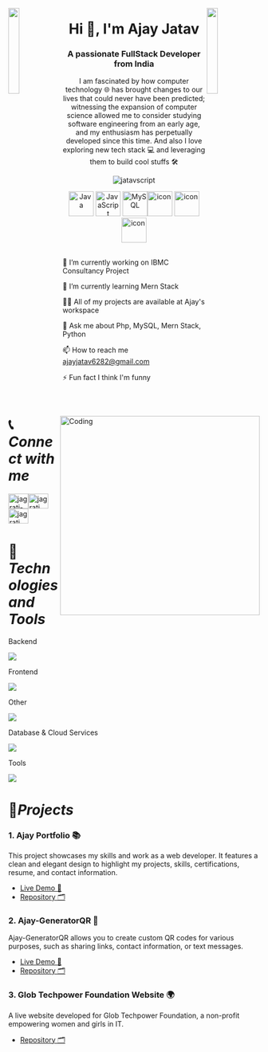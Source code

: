 
<img align="left" src="https://user-images.githubusercontent.com/65187002/144930161-2f783401-8d27-4fdf-a2f7-cc0ba32f1f1f.gif" width="21%" style="display:inline;"><img align="right" src="https://user-images.githubusercontent.com/65187002/144930161-2f783401-8d27-4fdf-a2f7-cc0ba32f1f1f.gif" width="21%" style="display:inline;">

<h1 align="center">Hi 👋, I'm Ajay Jatav</h1> <h3 align="center">A passionate FullStack Developer from India</h3> <p align="center">I am fascinated by how computer technology 🌐 has brought changes to our lives that could never have been predicted; witnessing the expansion of computer science allowed me to consider studying software engineering from an early age, and my enthusiasm has perpetually developed since this time. And also I love exploring new tech stack 💻 and leveraging them to build cool stuffs 🛠️</p> <p align="center"> <img src="https://komarev.com/ghpvc/?username=jatavscript&label=Profile%20views&color=0e75b6&style=flat" alt="jatavscript" /> </p> 
<div align="center"> <img src="https://techstack-generator.vercel.app/java-icon.svg" alt="Java" width="50" height="50" /> <img src="https://techstack-generator.vercel.app/js-icon.svg" alt="JavaScript" width="50" height="50" /> <img src="https://techstack-generator.vercel.app/mysql-icon.svg" alt="MySQL" width="50" height="50" /><img src="https://techstack-generator.vercel.app/docker-icon.svg" alt="icon" width="50" height="50" />  <img src="https://techstack-generator.vercel.app/github-icon.svg" alt="icon" width="50" height="50" />  <img src="https://techstack-generator.vercel.app/restapi-icon.svg" alt="icon" width="50" height="50" />  </div> <img align="right" alt="Coding" width="400" src="https://user-images.githubusercontent.com/74038190/229223263-cf2e4b07-2615-4f87-9c38-e37600f8381a.gif"> <br>

🔭 I’m currently working on IBMC Consultancy Project

🌱 I’m currently learning Mern Stack

👨‍💻 All of my projects are available at Ajay's workspace

💬 Ask me about Php, MySQL, Mern Stack, Python

📫 How to reach me ajayjatav6282@gmail.com

⚡ Fun fact I think I'm funny

📞*Connect with me*
==========

<p align="left"> <a href="https://www.linkedin.com/in/ajay-jatav-9219ba271" target="blank"><img align="center" src="https://raw.githubusercontent.com/rahuldkjain/github-profile-readme-generator/master/src/images/icons/Social/linked-in-alt.svg" alt="jagrati-mehta" height="30" width="40" /></a><a href="https://github.com/jagratimehta410" target="blank"><img align="center" src="https://raw.githubusercontent.com/rahuldkjain/github-profile-readme-generator/master/src/images/icons/Social/github.svg" alt="jagrati.mehta" height="30" width="40" /></a> <a href="https://www.instagram.com/mr_ajay._.07/?hl=en" target="blank"><img align="center" src="https://raw.githubusercontent.com/rahuldkjain/github-profile-readme-generator/master/src/images/icons/Social/instagram.svg" alt="jagrati_mehta" height="30" width="40" /></a> </p>


🔧*Technologies and Tools*
==========

Backend
<p align="left"> <a href="https://skillicons.dev"> <img src="https://skillicons.dev/icons?i=php" /> </a> </p>
Frontend
<p align="left"> <a href="https://skillicons.dev"> <img src="https://skillicons.dev/icons?i=html,css,js,bootstrap" /> </a> </p>
Other 
<p align="left"> <a href="https://skillicons.dev"> <img src="https://skillicons.dev/icons?i=kotlin,dotnet" /> </a> </p>
Database & Cloud Services
<p align="left"> <a href="https://skillicons.dev"> <img src="https://skillicons.dev/icons?i=mysql,firebase" /> </a> </p>
Tools
<p align="left"> <a href="https://skillicons.dev"> <img src="https://skillicons.dev/icons?i=github,vscode,git,docker,idea,androidstudio" /> </a> </p>

🎯*Projects*
==========

### 1. Ajay Portfolio 📚

This project showcases my skills and work as a web developer. It features a clean and elegant design to highlight my projects, skills, certifications, resume, and contact information.

* <a href="https://jagratimehta410.github.io/jag-portfolio/" target="_blank">Live Demo 🚀</a>
* <a href="https://github.com/jagratimehta410/jag-portfolio" target="_blank">Repository 🗂️</a>

### 2. Ajay-GeneratorQR 🚀

Ajay-GeneratorQR allows you to create custom QR codes for various purposes, such as sharing links, contact information, or text messages.

* <a href="https://jagratimehta410.github.io/Jag-GeneratorQR/" target="_blank">Live Demo 🚀</a>
* <a href="https://github.com/jagratimehta410/Jag-GeneratorQR" target="_blank">Repository 🗂️</a>

### 3. Glob Techpower Foundation Website 🌍

A live website developed for Glob Techpower Foundation, a non-profit empowering women and girls in IT.

* <a href="https://github.com/jagratimehta410/Glob-Tpf" target="_blank">Repository 🗂️</a>

